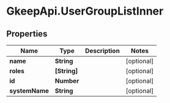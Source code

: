 # GkeepApi.UserGroupListInner

## Properties
Name | Type | Description | Notes
------------ | ------------- | ------------- | -------------
**name** | **String** |  | [optional] 
**roles** | **[String]** |  | [optional] 
**id** | **Number** |  | [optional] 
**systemName** | **String** |  | [optional] 
